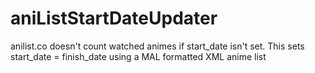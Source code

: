 # aniListStartDateUpdater
anilist.co doesn't count watched animes if start_date isn't set. This sets start_date = finish_date using a MAL formatted XML anime list
